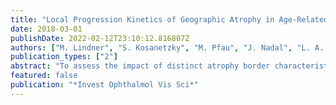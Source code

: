 ```yaml
---
title: "Local Progression Kinetics of Geographic Atrophy in Age-Related Macular Degeneration Are Associated With Atrophy Border Morphology"
date: 2018-03-01
publishDate: 2022-02-12T23:10:12.816807Z
authors: ["M. Lindner", "S. Kosanetzky", "M. Pfau", "J. Nadal", "L. A. Gördt", "S. Schmitz-Valckenberg", "M. Schmid", "F. G. Holz", "M. Fleckenstein"]
publication_types: ["2"]
abstract: "To assess the impact of distinct atrophy border characteristics based on spectral-domain optical coherence tomography (SD-OCT) imaging on local atrophy progression. Patients with geographic atrophy (GA) secondary to AMD were recruited in the context of the Longitudinal Fundus Autofluorescence in Age-related Macular Degeneration and Directional Spread in Geographic Atrophy studies (NCT00393692, NCT02051998). Horizontal and vertical SD-OCT scans were acquired at sequential visits using a device allowing for anatomically accurate registration of follow-up to baseline scans. For quantification of local atrophy progression, the lateral spread of GA (LSGA) was measured. Further, border types were independently graded. Comparison of LSGA between the different border types was performed using linear mixed-effects models. 0.001). The results indicate that SD-OCT-based assessment of local GA border morphology can serve as a predictor for local atrophy progression. These observations help to better understand the natural history and potential pathogenetic factors of GA development and progression."
featured: false
publication: "*Invest Ophthalmol Vis Sci*"
---
```


